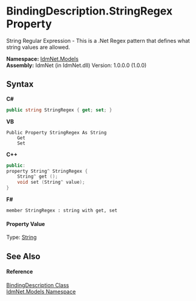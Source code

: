 # BindingDescription.StringRegex Property 
 

String Regular Expression - This is a .Net Regex pattern that defines what string values are allowed.

**Namespace:**&nbsp;<a href="N_IdmNet_Models">IdmNet.Models</a><br />**Assembly:**&nbsp;IdmNet (in IdmNet.dll) Version: 1.0.0.0 (1.0.0)

## Syntax

**C#**<br />
``` C#
public string StringRegex { get; set; }
```

**VB**<br />
``` VB
Public Property StringRegex As String
	Get
	Set
```

**C++**<br />
``` C++
public:
property String^ StringRegex {
	String^ get ();
	void set (String^ value);
}
```

**F#**<br />
``` F#
member StringRegex : string with get, set

```


#### Property Value
Type: <a href="http://msdn2.microsoft.com/en-us/library/s1wwdcbf" target="_blank">String</a>

## See Also


#### Reference
<a href="T_IdmNet_Models_BindingDescription">BindingDescription Class</a><br /><a href="N_IdmNet_Models">IdmNet.Models Namespace</a><br />